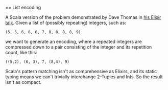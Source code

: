 == List encoding

A Scala version of the problem demonstrated by Dave Thomas in
[his Elixir talk](https://www.youtube.com/watch?v=5hDVftaPQwY?t=12m17s).
Given a list of (possibly repeating) integers, such as:
```
(5, 5, 6, 6, 6, 7, 8, 8, 8, 8, 9)
```
we want to generate an encoding, where a repeated integers are compressed
down to a pair consisting of the integer and its repetition count, like this:
```
((5,2), (6, 3), 7, (8,4), 9)
```

Scala's pattern matching isn't as comprehensive as Elixirs, and its
static typing means we can't trivially interchange 2-Tuples and Ints.
So the result isn't as compact.